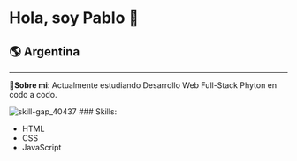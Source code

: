 # Hola, soy Pablo 👋
## 🌎 Argentina
---

👋**Sobre mi**: Actualmente estudiando Desarrollo Web Full-Stack Phyton en codo a codo.

![skill-gap_40437](https://github.com/PabloGastonMedina/PabloGastonMedina/assets/99515825/30443e65-3b57-4ff6-99e9-31c1632f0b6b) ### Skills:
- HTML
- CSS
- JavaScript
